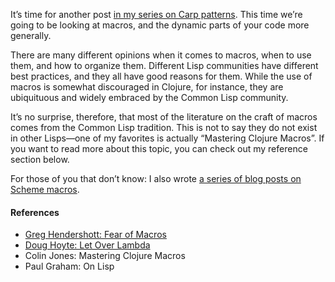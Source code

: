 It’s time for another post [in my series on Carp patterns](/carp-patterns).
This time we’re going to be looking at macros, and the dynamic parts of your
code more generally.

There are many different opinions when it comes to macros, when to use them,
and how to organize them. Different Lisp communities have different best
practices, and they all have good reasons for them. While the use of macros is
somewhat discouraged in Clojure, for instance, they are ubiquituous and widely
embraced by the Common Lisp community.

It’s no surprise, therefore, that most of the literature on the craft of macros
comes from the Common Lisp tradition. This is not to say they do not exist in
other Lisps—one of my favorites is actually “Mastering Clojure Macros”. If you
want to read more about this topic, you can check out my reference section
below.

For those of you that don’t know: I also wrote [a series of blog posts on
Scheme macros](https://blog.veitheller.de/scheme-macros).

#### References

* [Greg Hendershott: Fear of Macros](https://www.greghendershott.com/fear-of-macros/all.html)
* [Doug Hoyte: Let Over Lambda](https://letoverlambda.com/)
* Colin Jones: Mastering Clojure Macros
* Paul Graham: On Lisp
